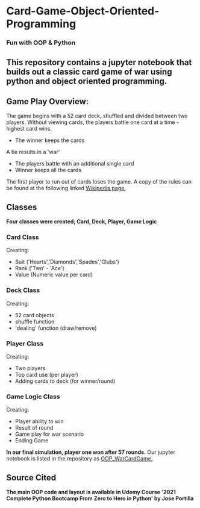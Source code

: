 # Card-Game-Object-Oriented-Programming
### Fun with OOP & Python

## This repository contains a jupyter notebook that builds out a classic card game of war using python and object oriented programming. 

## Game Play Overview:

The game begins with a 52 card deck, shuffled and divided between two players. Without viewing cards, the players battle one card at a time - highest card wins.

* The winner keeps the cards

A tie results in a 'war'

* The players battle with an additional single card
* Winner keeps all the cards

The first player to run out of cards loses the game. A copy of the rules can be found at the following linked [Wikipedia page.](https://en.wikipedia.org/wiki/War_(card_game)) 

## Classes

**Four classes were created; Card, Deck, Player, Game Logic**

### Card Class

Creating:

* Suit ('Hearts','Diamonds','Spades','Clubs')
* Rank ('Two' - 'Ace')
* Value (Numeric value per card)

### Deck Class

Creating:

* 52 card objects
* shuffle function
* 'dealing' function (draw/remove)

### Player Class

Creating:

* Two players
* Top card use (per player)
* Adding cards to deck (for winner/round)

### Game Logic Class

Creating:

* Player ability to win
* Result of round
* Game play for war scenario
* Ending Game

**In our final simulation, player one won after 57 rounds.** Our jupyter notebook is listed in the repository as [OOP_WarCardGame.](./OOP_WarCardGame.ipynb)

## Source Cited

**The main OOP code and layout is available in Udemy Course '2021 Complete Python Bootcamp From Zero to Hero in Python' by Jose Portilla**